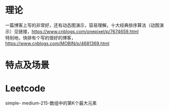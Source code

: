 # 理论
一篇博客上写的非常好，还有动态图演示，容易理解。十大经典排序算法（动图演示）见链接，https://www.cnblogs.com/onepixel/p/7674659.html  
特别地，快排有个写的很好的博客，https://www.cnblogs.com/MOBIN/p/4681369.html
# 特点及场景
# Leetcode
simple-
medium-215-数组中的第K个最大元素
